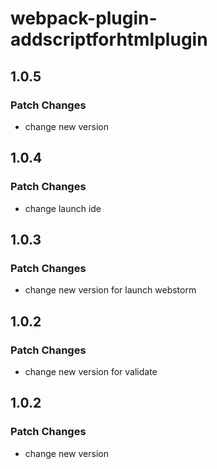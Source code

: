 # webpack-plugin-addscriptforhtmlplugin

## 1.0.5

### Patch Changes

-   change new version

## 1.0.4

### Patch Changes

-   change launch ide

## 1.0.3

### Patch Changes

-   change new version for launch webstorm

## 1.0.2

### Patch Changes

-   change new version for validate

## 1.0.2

### Patch Changes

-   change new version
